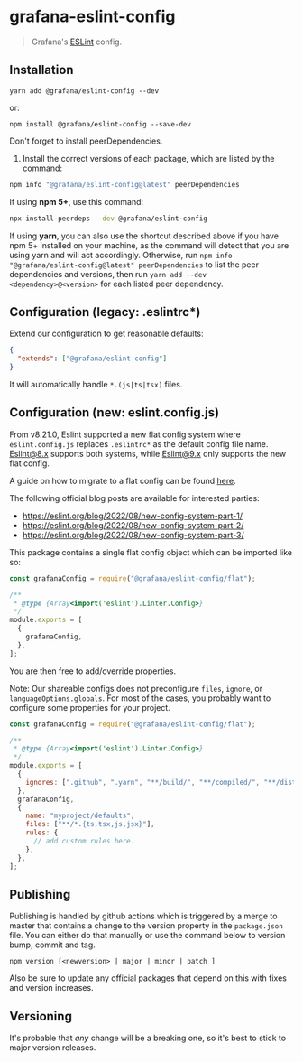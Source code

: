 # grafana-eslint-config

> Grafana's [ESLint](https://eslint.org) config.

## Installation

```shell
yarn add @grafana/eslint-config --dev
```

or:

```shell
npm install @grafana/eslint-config --save-dev
```

Don't forget to install peerDependencies.

1. Install the correct versions of each package, which are listed by the command:

```sh
npm info "@grafana/eslint-config@latest" peerDependencies
```

If using **npm 5+**, use this command:

```sh
npx install-peerdeps --dev @grafana/eslint-config
```

If using **yarn**, you can also use the shortcut described above if you have npm 5+ installed on your machine, as the command will detect that you are using yarn and will act accordingly.
Otherwise, run `npm info "@grafana/eslint-config@latest" peerDependencies` to list the peer dependencies and versions, then run `yarn add --dev <dependency>@<version>` for each listed peer dependency.

## Configuration (legacy: .eslintrc\*)

Extend our configuration to get reasonable defaults:

```json
{
  "extends": ["@grafana/eslint-config"]
}
```

It will automatically handle `*.(js|ts|tsx)` files.

## Configuration (new: eslint.config.js)

From v8.21.0, Eslint supported a new flat config system where `eslint.config.js` replaces `.eslintrc*` as the default config file name. Eslint@8.x supports both systems, while Eslint@9.x only supports the new flat config.

A guide on how to migrate to a flat config can be found [here](https://eslint.org/docs/latest/extend/plugin-migration-flat-config).

The following official blog posts are available for interested parties:

- https://eslint.org/blog/2022/08/new-config-system-part-1/
- https://eslint.org/blog/2022/08/new-config-system-part-2/
- https://eslint.org/blog/2022/08/new-config-system-part-3/

This package contains a single flat config object which can be imported like so:

```js
const grafanaConfig = require("@grafana/eslint-config/flat");

/**
 * @type {Array<import('eslint').Linter.Config>}
 */
module.exports = [
  {
    grafanaConfig,
  },
];
```

You are then free to add/override properties.

Note: Our shareable configs does not preconfigure `files`, `ignore`, or `languageOptions.globals`. For most of the cases, you probably want to configure some properties for your project.

```js
const grafanaConfig = require("@grafana/eslint-config/flat");

/**
 * @type {Array<import('eslint').Linter.Config>}
 */
module.exports = [
  {
    ignores: [".github", ".yarn", "**/build/", "**/compiled/", "**/dist/"],
  },
  grafanaConfig,
  {
    name: "myproject/defaults",
    files: ["**/*.{ts,tsx,js,jsx}"],
    rules: {
      // add custom rules here.
    },
  },
];
```

## Publishing

Publishing is handled by github actions which is triggered by a merge to master that contains a change to the version property in the `package.json` file. You can either do that manually or use the command below to version bump, commit and tag.

```shell
npm version [<newversion> | major | minor | patch ]
```

Also be sure to update any official packages that depend on this with fixes and version increases.

## Versioning

It's probable that _any_ change will be a breaking one, so it's best to stick to major version releases.
